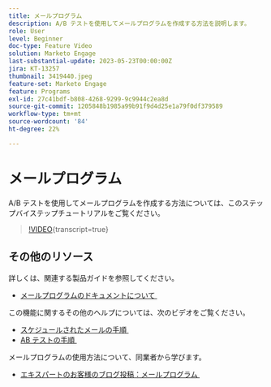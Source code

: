 ```yaml
---
title: メールプログラム
description: A/B テストを使用してメールプログラムを作成する方法を説明します。
role: User
level: Beginner
doc-type: Feature Video
solution: Marketo Engage
last-substantial-update: 2023-05-23T00:00:00Z
jira: KT-13257
thumbnail: 3419440.jpeg
feature-set: Marketo Engage
feature: Programs
exl-id: 27c41bdf-b808-4268-9299-9c9944c2ea8d
source-git-commit: 1205848b1985a99b91f9d4d25e1a79f0df379589
workflow-type: tm+mt
source-wordcount: '84'
ht-degree: 22%

---
```


# メールプログラム

A/B テストを使用してメールプログラムを作成する方法については、このステップバイステップチュートリアルをご覧ください。

>[!VIDEO](https://video.tv.adobe.com/v/3453368/?learn=on&captions=jpn){transcript=true}


## その他のリソース

詳しくは、関連する製品ガイドを参照してください。
* [&#x200B; メールプログラムのドキュメントについて &#x200B;](https://experienceleague.adobe.com/docs/marketo/using/product-docs/email-marketing/email-programs/creating-an-email-program/understanding-email-programs.html?lang=ja)

この機能に関するその他のヘルプについては、次のビデオをご覧ください。
* [&#x200B; スケジュールされたメールの手順 &#x200B;](https://experienceleague.adobe.com/docs/marketo-learn/tutorials/email-marketing/scheduled-email-watch.html?lang=ja)
* [AB テストの手順 &#x200B;](https://experienceleague.adobe.com/docs/marketo-learn/tutorials/email-marketing/ab-testing-watch.html?lang=ja)

メールプログラムの使用方法について、同業者から学びます。
* [&#x200B; エキスパートのお客様のブログ投稿：メールプログラム &#x200B;](https://nation.marketo.com/t5/product-blogs/marketo-success-series-email-programs/ba-p/304968)
